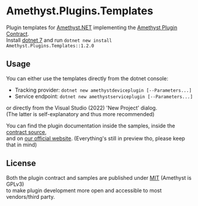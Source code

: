 # Amethyst.Plugins.Templates

Plugin templates for [Amethyst.NET](https://github.com/KinectToVR/Amethyst) implementing the [Amethyst Plugin Contract](https://github.com/KinectToVR/Amethyst/tree/main/Amethyst.Plugins.Contract).  
Install [dotnet 7](https://dotnet.microsoft.com/) and run `dotnet new install Amethyst.Plugins.Templates::1.2.0`

## Usage

You can either use the templates directly from the dotnet console:
- Tracking provider: `dotnet new amethystdeviceplugin [--Parameters...]`
- Service endpoint: `dotnet new amethystserviceplugin [--Parameters...]`

or directly from the Visual Studio (2022) 'New Project' dialog.  
(The latter is self-explanatory and thus more recommended)

You can find the plugin documentation inside the samples, inside the [contract source](https://github.com/KinectToVR/Amethyst/tree/main/Amethyst.Plugins.Contract),  
and on [our official website](https://docs.k2vr.tech/). (Everything's still in preview tho, please keep that in mind)

## License

Both the plugin contract and samples are published under [MIT](LICENSE.md) (Amethyst is GPLv3)  
to make plugin development more open and accessible to most vendors/third party.